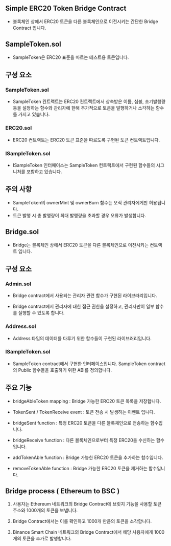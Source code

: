 ## Simple ERC20 Token Bridge Contract

- 블록체인 상에서 ERC20 토큰을 다른 블록체인으로 이전시키는 간단한 Bridge Contract 입니다.

## SampleToken.sol

- SampleToken은 ERC20 표준을 따르는 테스트용 토큰입니다.

## 구성 요소

### SampleToken.sol

- SampleToken 컨트랙트는 ERC20 컨트랙트에서 상속받은 이름, 심볼, 초기발행량 등을 설정하는 함수와 관리자에 한해 추가적으로 토큰을 발행하거나 소각하는 함수를 가지고 있습니다.

### ERC20.sol

- ERC20 컨트랙트는 ERC20 토큰 표준을 따르도록 구현된 토큰 컨트랙트입니다.

### ISampleToken.sol

- ISampleToken 인터페이스는 SampleToken 컨트랙트에서 구현된 함수들의 시그니처를 포함하고 있습니다.

## 주의 사항

- SampleToken의 ownerMint 및 ownerBurn 함수는 오직 관리자에게만 허용됩니다.
- 토큰 발행 시 총 발행량이 최대 발행량을 초과할 경우 오류가 발생합니다.

## Bridge.sol

- Bridge는 블록체인 상에서 ERC20 토큰을 다른 블록체인으로 이전시키는 컨트랙트 입니다.

## 구성 요소

### Admin.sol

- Bridge contract에서 사용되는 관리자 관련 함수가 구현된 라이브러리입니다.

- Bridge contract에서 관리자에 대한 접근 권한을 설정하고, 관리자만이 일부 함수를 실행할 수 있도록 합니다.

### Address.sol

- Address 타입의 데이터를 다루기 위한 함수들이 구현된 라이브러리입니다.

### ISampleToken.sol

- SampleToken contract에서 구현한 인터페이스입니다. SampleToken contract의 Public 함수들을 호출하기 위한 ABI를 정의합니다.

## 주요 기능

- bridgeAbleToken mapping : Bridge 가능한 ERC20 토큰 목록을 저장합니다.

- TokenSent / TokenReceive event : 토큰 전송 시 발생하는 이벤트 입니다.

- bridgeSent function : 특정 ERC20 토큰을 다른 블록체인으로 전송하는 함수입니다.

- bridgeReceive function : 다른 블록체인으로부터 특정 ERC20을 수신하는 함수입니다.

- addTokenAble function : Bridge 가능한 ERC20 토큰을 추가하는 함수입니다.

- removeTokenAble function : Bridge 가능한 ERC20 토큰을 제거하는 함수입니다.

## Bridge process ( Ethereum to BSC )

1. 사용자는 Ethereum 네트워크의 Bridge Contract에 브릿지 기능을 사용할 토큰 주소와 1000개의 토큰을 보냅니다.

2. Bridge Contract에서는 이를 확인하고 1000개 만큼의 토큰을 소각합니다.

3. Binance Smart Chain 네트워크의 Bridge Contract에서 해당 사용자에게 1000개의 토큰을 추가로 발행합니다.